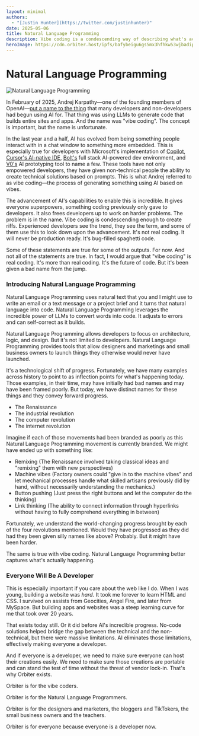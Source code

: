 ```yaml
---
layout: minimal
authors:
  - "[Justin Hunter](https://twitter.com/justinhunter)"
date: 2025-05-06
title: Natural Language Programming
description: Vibe coding is a condescending way of describing what's actually natural language programming.
heroImage: https://cdn.orbiter.host/ipfs/bafybeigu6gs5mx3hfhkw53wjbadipqhls3gh6arogdnvn4ylswahewdaoi
---
```

# Natural Language Programming

![Natural Language Programming](https://cdn.orbiter.host/ipfs/bafybeigu6gs5mx3hfhkw53wjbadipqhls3gh6arogdnvn4ylswahewdaoi)

In February of 2025, Andrej Karpathy—one of the founding members of OpenAI—[put a name to the thing](https://x.com/karpathy/status/1886192184808149383?lang=en) that many developers and non-developers had begun using AI for. That thing was using LLMs to generate code that builds entire sites and apps. And the name was "vibe coding". The concept is important, but the name is unfortunate.

In the last year and a half, AI has evolved from being something people interact with in a chat window to something more embedded. This is especially true for developers with Microsoft's implementation of [Copilot](https://copilot.microsoft.com), [Cursor's AI-native IDE](https://www.cursor.com/en), [Bolt's](https://bolt.new/) full stack AI-powered dev environment, and [V0's](https://v0.dev/) AI prototyping tool to name a few. These tools have not only empowered developers, they have given non-technical people the ability to create technical solutions based on prompts. This is what Andrej referred to as vibe coding—the process of generating something using AI based on vibes.

The advancement of AI's capabilities to enable this is incredible. It gives everyone superpowers, something coding previously only gave to developers. It also frees developers up to work on harder problems. The problem is in the name. Vibe coding is condescending enough to create riffs. Experienced developers see the trend, they see the term, and some of them use this to look down upon the advancement. It's not real coding. It will never be production ready. It's bug-filled spaghetti code.

Some of these statements are true for some of the outputs. For now. And not all of the statements are true. In fact, I would argue that "vibe coding" is real coding. It's more than real coding. It's the future of code. But it's been given a bad name from the jump.

### Introducing Natural Language Programming

Natural Language Programming uses natural text that you and I might use to write an email or a text message or a project brief and it turns that natural language into code. Natural Language Programming leverages the incredible power of LLMs to convert words into code. It adjusts to errors and can self-correct as it builds.

Natural Language Programming allows developers to focus on architecture, logic, and design. But it's not limited to developers. Natural Language Programming provides tools that allow designers and marketings and small business owners to launch things they otherwise would never have launched.

It's a technological shift of progress. Fortunately, we have many examples across history to point to as inflection points for what's happening today. Those examples, in their time, may have initially had bad names and may have been framed poorly. But today, we have distinct names for these things and they convey forward progress.

* The Renaissance
* The industrial revolution
* The computer revolution
* The internet revolution

Imagine if each of those movements had been branded as poorly as this Natural Language Programming movement is currently branded. We might have ended up with something like:

* Remixing (The Renaissance involved taking classical ideas and "remixing" them with new perspectives)
* Machine vibes (Factory owners could "give in to the machine vibes" and let mechanical processes handle what skilled artisans previously did by hand, without necessarily understanding the mechanics.)
* Button pushing (Just press the right buttons and let the computer do the thinking)
* Link thinking (The ability to connect information through hyperlinks without having to fully comprehend everything in between)

Fortunately, we understand the world-changing progress brought by each of the four revolutions mentioned. Would they have progressed as they did had they been given silly names like above? Probably. But it might have been harder.

The same is true with vibe coding. Natural Language Programming better captures what's actually happening.

### Everyone Will Be A Developer

This is especially important if you care about the web like I do. When I was young, building a website was _hard_. It took me forever to learn HTML and CSS. I survived on assists from Geocities, Angel Fire, and later from MySpace. But building apps and websites was a steep learning curve for me that took over 20 years.

That exists today still. Or it did before AI's incredible progress. No-code solutions helped bridge the gap between the technical and the non-technical, but there were massive limitations. AI eliminates those limitations, effectively making everyone a developer.

And if everyone is a developer, we need to make sure everyone can host their creations easily. We need to make sure those creations are portable and can stand the test of time without the threat of vendor lock-in. That's why Orbiter exists.

Orbiter is for the vibe coders.

Orbiter is for the Natural Language Programmers.

Orbiter is for the designers and marketers, the bloggers and TikTokers, the small business owners and the teachers.

Orbiter is for everyone because everyone is a developer now.